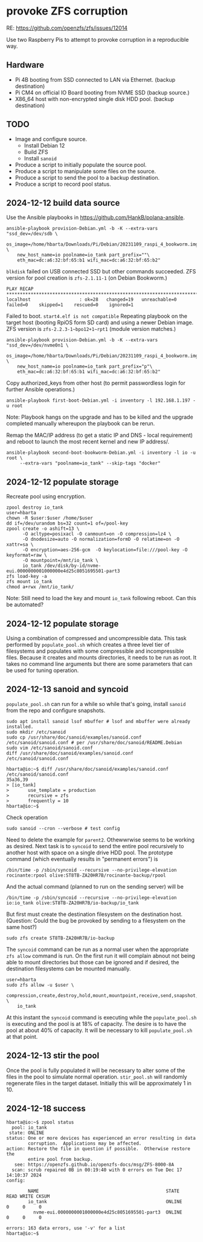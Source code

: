# provoke ZFS corruption

RE: <https://github.com/openzfs/zfs/issues/12014>

Use two Raspberry Pis to attempt to provoke corruption in a reproducible way.

## Hardware

* Pi 4B booting from SSD connected to LAN via Ethernet. (backup destination)
* Pi CM4 on official IO Board booting from NVME SSD (backup source.)
* X86_64 host with non-encrypted single disk HDD pool. (backup destination)

## TODO

* Image and configure source.
    * Install Debian 12
    * Build ZFS
    * Install `sanoid`
* Produce a script to initially populate the source pool.
* Produce a script to manipulate some files on the source.
* Produce a script to send the pool to a backup destination.
* Produce a script to record pool status.

## 2024-12-12 build data source

Use the Ansible playbooks in <https://github.com/HankB/polana-ansible>.

```text
ansible-playbook provision-Debian.yml -b -K --extra-vars "ssd_dev=/dev/sdb \
    os_image=/home/hbarta/Downloads/Pi/Debian/20231109_raspi_4_bookworm.img.xz \
    new_host_name=io poolname=io_tank part_prefix=""\
    eth_mac=dc:a6:32:bf:65:b1 wifi_mac=dc:a6:32:bf:65:b2"
```

`blkdisk` failed on USB connected SSD but other commands succeeded. ZFS version for pool creation is `zfs-2.1.11-1` (on Debian Bookworm.)

```text
PLAY RECAP *******************************************************************************************************
localhost                  : ok=28   changed=19   unreachable=0    failed=0    skipped=1    rescued=0    ignored=1   
```

Failed to boot. `start4.elf is not compatible` Repeating playbook on the target host (booting RpiOS form SD card) and using a newer Debian image. ZFS version is `zfs-2.2.3-1~bpo12+1~rpt1` (module version matches.)

```text
ansible-playbook provision-Debian.yml -b -K --extra-vars "ssd_dev=/dev/nvme0n1 \
    os_image=/home/hbarta/Downloads/Pi/Debian/20231109_raspi_4_bookworm.img.xz \
    new_host_name=io poolname=io_tank part_prefix="p"\
    eth_mac=dc:a6:32:bf:65:b1 wifi_mac=dc:a6:32:bf:65:b2"
```

Copy authorized_keys from other host (to permit passwordless login for further Ansible operations.)

```text
ansible-playbook first-boot-Debian.yml -i inventory -l 192.168.1.197 -u root
```
Note: Playbook hangs on the upgrade and has to be killed and the upgrade completed manually whereupon the playbook can be rerun.

Remap the MAC/IP address (to get a static IP and DNS - local requirement) and reboot to launch the most recent kernel and new IP address/.

```text
ansible-playbook second-boot-bookworm-Debian.yml -i inventory -l io -u root \
     --extra-vars "poolname=io_tank" --skip-tags "docker"
```

## 2024-12-12 populate storage

Recreate pool using encryption.

```text
zpool destroy io_tank
user=hbarta
chown -R $user:$user /home/$user
dd if=/dev/urandom bs=32 count=1 of=/pool-key
zpool create -o ashift=13 \
      -O acltype=posixacl -O canmount=on -O compression=lz4 \
      -O dnodesize=auto -O normalization=formD -O relatime=on -O xattr=sa \
      -O encryption=aes-256-gcm  -O keylocation=file:///pool-key -O keyformat=raw \
      -O mountpoint=/mnt/io_tank \
      io_tank /dev/disk/by-id/nvme-eui.0000000001000000e4d25c8051695501-part3
zfs load-key -a
zfs mount io_tank
chmod a+rwx /mnt/io_tank/
```

Note: Still need to load the key and mount `io_tank` following reboot. Can this be automated?

## 2024-12-12 populate storage

Using a combination of compressed and uncompressible data. This task performed by `populate_pool.sh` which creates a three level tier of filesystems and populates with some compressible and incompressible files. Because it creates and mounts directories, it needs to be run as root. It takes no command line arguments but there are some parameters that can be used for tuning operation.

## 2024-12-13 sanoid and syncoid

`populate_pool.sh` can run for a while so while that's going, install `sanoid` from the repo and configure snapshots.

```text
sudo apt install sanoid lsof mbuffer # lsof and mbuffer were already installed.
sudo mkdir /etc/sanoid
sudo cp /usr/share/doc/sanoid/examples/sanoid.conf /etc/sanoid/sanoid.conf # per /usr/share/doc/sanoid/README.Debian
sudo vim /etc/sanoid/sanoid.conf
diff /usr/share/doc/sanoid/examples/sanoid.conf /etc/sanoid/sanoid.conf
```

```text
hbarta@io:~$ diff /usr/share/doc/sanoid/examples/sanoid.conf /etc/sanoid/sanoid.conf
35a36,39
> [io_tank]
>       use_template = production
>       recursive = zfs
>       frequently = 10
hbarta@io:~$ 
```

Check operation

```text
sudo sanoid --cron --verbose # test config
```

Need to delete the example for `parent2`. Othewwrwise seems to be working as desired. Next task is to `syncoid` to send the entire pool recursively to another host with space on a single drive HDD pool. The prototype command (which eventually results in "permanent errors") is

```text
/bin/time -p /sbin/syncoid --recursive --no-privilege-elevation rocinante:rpool olive:ST8TB-ZA20HR7B/rocinante-backup/rpool
```

And the actual command (planned to run on the sending server) will be

```text
/bin/time -p /sbin/syncoid --recursive --no-privilege-elevation io:io_tank olive:ST8TB-ZA20HR7B/io-backup/io_tank
```

But first must create the destination filesystem on the destination host. (Question: Could the bug be provoked by sending to a filesystem on the same host?)

```text
sudo zfs create ST8TB-ZA20HR7B/io-backup
```

The `syncoid` command can be run as a normal user when the appropriate `zfs allow` command is run. On the first run it will complain abnout not being able to mount directories but those can be ignored and if desired, the destination filesystems can be mounted manually.

```text
user=hbarta
sudo zfs allow -u $user \
    compression,create,destroy,hold,mount,mountpoint,receive,send,snapshot,destroy,rollback \
    io_tank
```

At this instant the `syncoid` command is executing while the `populate_pool.sh` is executing and the pool is at 18% of capacity. The desire is to have the pool at about 40% of capacity. It will be necessary to kill `populate_pool.sh` at that point.

## 2024-12-13 stir the pool

Once the pool is fully populated it will be necessary to alter some of the files in the pool to simulate normal operation. `stir_pool.sh` will randomly regenerate files in the target dataset. Initially this will be approximately 1 in 10.

## 2024-12-18 success

```
hbarta@io:~$ zpool status
  pool: io_tank
 state: ONLINE
status: One or more devices has experienced an error resulting in data
        corruption.  Applications may be affected.
action: Restore the file in question if possible.  Otherwise restore the
        entire pool from backup.
   see: https://openzfs.github.io/openzfs-docs/msg/ZFS-8000-8A
  scan: scrub repaired 0B in 00:19:40 with 0 errors on Tue Dec 17 14:10:37 2024
config:

        NAME                                               STATE     READ WRITE CKSUM
        io_tank                                            ONLINE       0     0     0
          nvme-eui.0000000001000000e4d25c8051695501-part3  ONLINE       0     0     0

errors: 163 data errors, use '-v' for a list
hbarta@io:~$
```
